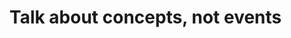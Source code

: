 # Talk about concepts, not events

<!-- #Life -->

<!-- {BearID:0F0782B9-36F7-40CE-88A7-35642B4B9F16-15756-000013045A6A8AF2} -->
